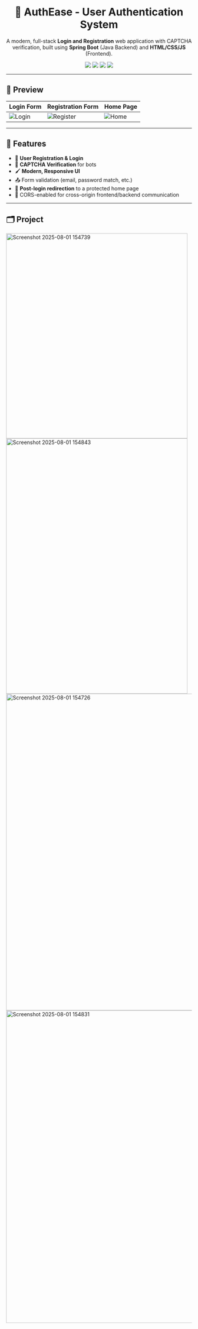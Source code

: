 <h1 align="center">🔐 AuthEase - User Authentication System</h1>

<p align="center">
  A modern, full-stack <b>Login and Registration</b> web application with CAPTCHA verification, built using
  <b>Spring Boot</b> (Java Backend) and <b>HTML/CSS/JS</b> (Frontend).
</p>

<p align="center">
  <img src="https://img.shields.io/badge/SpringBoot-3.1-green" />
  <img src="https://img.shields.io/badge/Frontend-HTML%2FCSS%2FJS-blue" />
  <img src="https://img.shields.io/badge/CAPTCHA-enabled-important" />
  <img src="https://img.shields.io/badge/UI-Responsive-brightgreen" />
</p>

---

## 📸 Preview

| Login Form | Registration Form | Home Page |
|------------|-------------------|-----------|
| ![Login](https://via.placeholder.com/200x120?text=Login+Preview) | ![Register](https://via.placeholder.com/200x120?text=Register+Preview) | ![Home](https://via.placeholder.com/200x120?text=Home+Preview) |

---

## 🔧 Features

- 🎯 **User Registration & Login**
- 🔐 **CAPTCHA Verification** for bots
- 🖌️ **Modern, Responsive UI**
- 📤 Form validation (email, password match, etc.)
- 🏁 **Post-login redirection** to a protected home page
- 🚀 CORS-enabled for cross-origin frontend/backend communication

---

## 🗂️ Project 
<img width="492" height="555" alt="Screenshot 2025-08-01 154739" src="https://github.com/user-attachments/assets/f01a86e5-f1c4-475a-af86-f41b58a207ed" />
<img width="492" height="691" alt="Screenshot 2025-08-01 154843" src="https://github.com/user-attachments/assets/3ad81579-da6f-41a3-9e7e-30faa7cbf134" />
<img width="1584" height="857" alt="Screenshot 2025-08-01 154726" src="https://github.com/user-attachments/assets/28a6759a-117f-4b55-a71b-8e8894eb2075" />
<img width="1796" height="846" alt="Screenshot 2025-08-01 154831" src="https://github.com/user-attachments/assets/d3c54727-72e4-47cf-9099-9437556ac958" />





